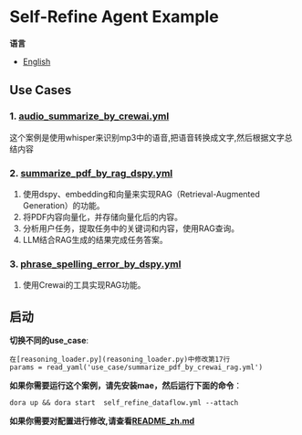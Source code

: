 # Self-Refine Agent Example

**语言**
- [English](README.md)

## Use Cases

### 1. [audio_summarize_by_crewai.yml](use_case%2Faudio_summarize_by_crewai.yml)
这个案例是使用whisper来识别mp3中的语音,把语音转换成文字,然后根据文字总结内容


### 2. [summarize_pdf_by_rag_dspy.yml](use_case%2Fsummarize_pdf_by_rag_dspy.yml)
1. 使用dspy、embedding和向量来实现RAG（Retrieval-Augmented Generation）的功能。
2. 将PDF内容向量化，并存储向量化后的内容。
3. 分析用户任务，提取任务中的关键词和内容，使用RAG查询。
4. LLM结合RAG生成的结果完成任务答案。




### 3. [phrase_spelling_error_by_dspy.yml](use_case%2Fphrase_spelling_error_by_dspy.yml)
1. 使用Crewai的工具实现RAG功能。


## 启动

**切换不同的use_case**:
~~~
在[reasoning_loader.py](reasoning_loader.py)中修改第17行
params = read_yaml('use_case/summarize_pdf_by_crewai_rag.yml')
~~~


**如果你需要运行这个案例，请先安装mae，然后运行下面的命令**：
~~~
dora up && dora start  self_refine_dataflow.yml --attach
~~~

**如果你需要对配置进行修改,请查看[README_zh.md](..%2F..%2F..%2Fdocs%2FREADME_zh.md)**
